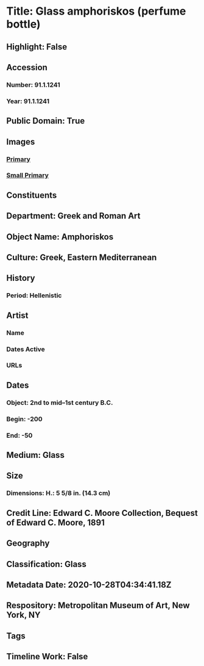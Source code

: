 # Title: Glass amphoriskos (perfume bottle)
## Highlight: False
## Accession
### Number: 91.1.1241
### Year: 91.1.1241
## Public Domain: True
## Images
### [Primary](https://images.metmuseum.org/CRDImages/gr/original/DP151199.jpg)
### [Small Primary](https://images.metmuseum.org/CRDImages/gr/web-large/DP151199.jpg)
## Constituents
## Department: Greek and Roman Art
## Object Name: Amphoriskos
## Culture: Greek, Eastern Mediterranean
## History
### Period: Hellenistic
## Artist
### Name
### Dates Active
### URLs
## Dates
### Object: 2nd to mid–1st century B.C.
### Begin: -200
### End: -50
## Medium: Glass
## Size
### Dimensions: H.: 5 5/8 in. (14.3 cm)
## Credit Line: Edward C. Moore Collection, Bequest of Edward C. Moore, 1891
## Geography
## Classification: Glass
## Metadata Date: 2020-10-28T04:34:41.18Z
## Respository: Metropolitan Museum of Art, New York, NY
## Tags
## Timeline Work: False